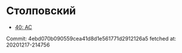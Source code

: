 # Столповский
- [40: AC](40.md)

Commit: 4ebd070b090559cea41d8d1e561771d2912126a5
 fetched at: 20201217-214756
